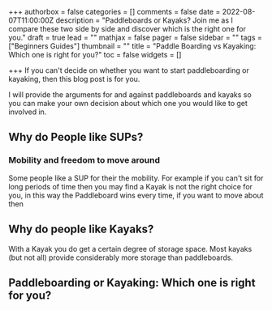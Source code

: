 +++
authorbox = false
categories = []
comments = false
date = 2022-08-07T11:00:00Z
description = "Paddleboards or Kayaks?  Join me as I compare these two side by side and discover which is the right one for you."
draft = true
lead = ""
mathjax = false
pager = false
sidebar = ""
tags = ["Beginners Guides"]
thumbnail = ""
title = "Paddle Boarding vs Kayaking: Which one is right for you?"
toc = false
widgets = []

+++
If you can't decide on whether you want to start paddleboarding or kayaking, then this blog post is for you.

I will provide the arguments for and against paddleboards and kayaks so you can make your own decision about which one you would like to get involved in.

## Why do People like SUPs?

### Mobility and freedom to move around

Some people like a SUP for their the mobility.  For example if you can't sit for long periods of time then you may find a Kayak is not the right choice for you, in this way the Paddleboard wins every time, if you want to move about then 

## Why do people like Kayaks?

With a Kayak you do get a certain degree of storage space.  Most kayaks (but not all) provide considerably more storage than paddleboards.

## Paddleboarding or Kayaking: Which one is right for you?